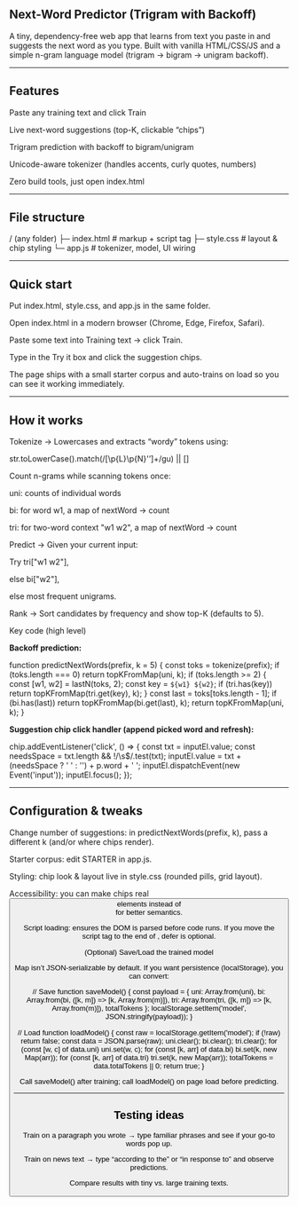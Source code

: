 ## Next-Word Predictor (Trigram with Backoff)

A tiny, dependency-free web app that learns from text you paste in and suggests the next word as you type.
Built with vanilla HTML/CSS/JS and a simple n-gram language model (trigram → bigram → unigram backoff).

---

## Features

Paste any training text and click Train

Live next-word suggestions (top-K, clickable “chips”)

Trigram prediction with backoff to bigram/unigram

Unicode-aware tokenizer (handles accents, curly quotes, numbers)

Zero build tools, just open index.html

---

## File structure
/ (any folder)
├─ index.html   # markup + script tag
├─ style.css    # layout & chip styling
└─ app.js       # tokenizer, model, UI wiring

---

## Quick start

Put index.html, style.css, and app.js in the same folder.

Open index.html in a modern browser (Chrome, Edge, Firefox, Safari).

Paste some text into Training text → click Train.

Type in the Try it box and click the suggestion chips.

The page ships with a small starter corpus and auto-trains on load so you can see it working immediately.

---

## How it works

Tokenize → Lowercases and extracts “wordy” tokens using:

str.toLowerCase().match(/[\p{L}\p{N}'’]+/gu) || []


Count n-grams while scanning tokens once:

uni: counts of individual words

bi: for word w1, a map of nextWord → count

tri: for two-word context "w1 w2", a map of nextWord → count

Predict → Given your current input:

Try tri["w1 w2"],

else bi["w2"],

else most frequent unigrams.

Rank → Sort candidates by frequency and show top-K (defaults to 5).

 Key code (high level)

**Backoff prediction:**

function predictNextWords(prefix, k = 5) {
  const toks = tokenize(prefix);
  if (toks.length === 0) return topKFromMap(uni, k);
  if (toks.length >= 2) {
    const [w1, w2] = lastN(toks, 2);
    const key = `${w1} ${w2}`;
    if (tri.has(key)) return topKFromMap(tri.get(key), k);
  }
  const last = toks[toks.length - 1];
  if (bi.has(last)) return topKFromMap(bi.get(last), k);
  return topKFromMap(uni, k);
}


**Suggestion chip click handler (append picked word and refresh):**

chip.addEventListener('click', () => {
  const txt = inputEl.value;
  const needsSpace = txt.length && !/\s$/.test(txt);
  inputEl.value = txt + (needsSpace ? ' ' : '') + p.word + ' ';
  inputEl.dispatchEvent(new Event('input'));
  inputEl.focus();
});

---

## Configuration & tweaks

Change number of suggestions: in predictNextWords(prefix, k), pass a different k (and/or where chips render).

Starter corpus: edit STARTER in app.js.

Styling: chip look & layout live in style.css (rounded pills, grid layout).

Accessibility: you can make chips real <button> elements instead of <div> for better semantics.

Script loading: <script src="app.js" defer></script> ensures the DOM is parsed before code runs.
If you move the script tag to the end of <body>, defer is optional.

 (Optional) Save/Load the trained model

Map isn’t JSON-serializable by default. If you want persistence (localStorage), you can convert:

// Save
function saveModel() {
  const payload = {
    uni: Array.from(uni),
    bi: Array.from(bi, ([k, m]) => [k, Array.from(m)]),
    tri: Array.from(tri, ([k, m]) => [k, Array.from(m)]),
    totalTokens
  };
  localStorage.setItem('model', JSON.stringify(payload));
}

// Load
function loadModel() {
  const raw = localStorage.getItem('model');
  if (!raw) return false;
  const data = JSON.parse(raw);
  uni.clear(); bi.clear(); tri.clear();
  for (const [w, c] of data.uni) uni.set(w, c);
  for (const [k, arr] of data.bi) bi.set(k, new Map(arr));
  for (const [k, arr] of data.tri) tri.set(k, new Map(arr));
  totalTokens = data.totalTokens || 0;
  return true;
}


Call saveModel() after training; call loadModel() on page load before predicting.

---

## Testing ideas

Train on a paragraph you wrote → type familiar phrases and see if your go-to words pop up.

Train on news text → type “according to the” or “in response to” and observe predictions.

Compare results with tiny vs. large training texts.
